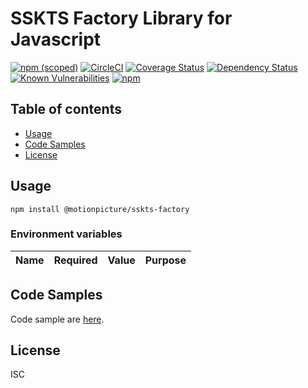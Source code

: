 # SSKTS Factory Library for Javascript

[![npm (scoped)](https://img.shields.io/npm/v/@motionpicture/sskts-factory.svg)](https://www.npmjs.com/package/@motionpicture/sskts-factory)
[![CircleCI](https://circleci.com/gh/cinemasunshine/factory.svg?style=shield)](https://circleci.com/gh/cinemasunshine/factory)
[![Coverage Status](https://coveralls.io/repos/github/cinemasunshine/factory/badge.svg?branch=master)](https://coveralls.io/github/cinemasunshine/factory?branch=master)
[![Dependency Status](https://img.shields.io/david/motionpicture/sskts-factory.svg)](https://david-dm.org/motionpicture/sskts-factory)
[![Known Vulnerabilities](https://snyk.io/test/github/cinemasunshine/factory/badge.svg)](https://snyk.io/test/github/cinemasunshine/factory)
[![npm](https://img.shields.io/npm/dm/@motionpicture/sskts-factory.svg)](https://nodei.co/npm/@motionpicture/sskts-factory/)

## Table of contents

* [Usage](#usage)
* [Code Samples](#code-samples)
* [License](#license)

## Usage

```shell
npm install @motionpicture/sskts-factory
```

### Environment variables

| Name | Required | Value | Purpose |
| ---- | -------- | ----- | ------- |

## Code Samples

Code sample are [here](https://github.com/cinemasunshine/factory/tree/master/example).

## License

ISC
